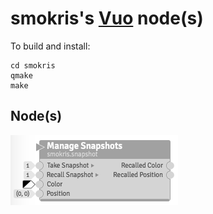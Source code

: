 # smokris's [Vuo](http://vuo.org) node(s)

To build and install:

    cd smokris
    qmake
    make

## Node(s)

![](smokris/smokris.snapshot.png)
